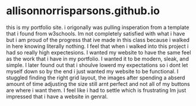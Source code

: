 # allisonnorrisparsons.github.io
this is my portfolio site. i origonally was pulling insperation from a template that i found from w3schools. Im not completely satisfied with what i have but i am proud of the progress that ive made in this class because i walked in here knowing literally nothing.
I feel that when i walked into this project i had so really high expectesions. I wanted my website to have the same feel as the work that i have in my portfolio. I wanted it to be modern, sleak, and simple. I later found out that i shoulve lowerd my expectations so i dont let myself down so by the end i just wanted my website to be functional. I stuggled finding the right grid layout, the images after spending a abserd amount of time adjusting the size still arnt perfect and not all of my buttons are where i want them. I feel like i had to settle which is frustrating Im just impressed that i have a website in genral.
